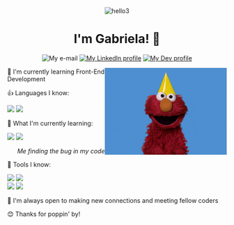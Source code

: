 <div align="center"
     
![hello3](https://github.com/gabrielapal/gabrielapal/assets/127886470/061853da-153c-4319-8ab4-7135c86e9810)
       
# I'm Gabriela! 👋

<p align="center>
<a href="mailto:palomog5@gmail.com">
    <img
      src="https://custom-icon-badges.demolab.com/badge/e%E2%80%93mail-0078D4.svg?logo=maildotru&logoColor=white&style=for-the-badge"
      alt="My e-mail"/></a>
      
<a href="https://www.linkedin.com/in/gabrielapalomo/">
    <img
      src="https://custom-icon-badges.demolab.com/badge/LinkedIn-288AB8.svg?logo=linkedin&logoColor=white&style=for-the-badge"
      alt="My LinkedIn profile"/></a>

<a href="https://www.dev.to/gabrielapal">
    <img
      src="https://img.shields.io/badge/dev.to-0A0A0A.svg?style=for-the-badge&logo=devdotto&logoColor=white"
               alt="My Dev profile"/></a>
</div>
    
<div>
     <img align="right" height="200px" width="280px" alt="GIF" src="/elmo.gif" alt="elmo" />
</div>
    
🌱 I'm currently learning Front-End Development
     
👍 Languages I know:   

![](https://img.shields.io/badge/HTML5-E34F26.svg?style=for-the-badge&logo=HTML5&logoColor=white)
![](https://img.shields.io/badge/CSS3-1572B6?style=for-the-badge&logo=css3&logoColor=white)

🔎 What I'm currently learning:

![](https://img.shields.io/badge/React-61DAFB.svg?style=for-the-badge&logo=React&logoColor=black)
![](https://img.shields.io/badge/JavaScript-F7DF1E.svg?style=for-the-badge&logo=JavaScript&logoColor=black)
          
<div>
    <p align="right">
         <i>Me finding the bug in my code</i>
    </p>
    </div>
          
🔧 Tools I know:
          
![](https://img.shields.io/badge/GIT-E44C30?style=for-the-badge&logo=git&logoColor=white) 
![](https://img.shields.io/badge/sublime_text-%23575757.svg?&style=for-the-badge&logo=sublime-text&logoColor=important)          
![](https://img.shields.io/badge/VSCode-0078D4?style=for-the-badge&logo=visual%20studio%20code&logoColor=white)
![](https://img.shields.io/badge/Codesandbox-000000?style=for-the-badge&logo=CodeSandbox&logoColor=white)

🌷 I'm always open to making new connections and meeting fellow coders 

😊 Thanks for poppin' by! 

<!--
**gabrielapal/gabrielapal** is a ✨ _special_ ✨ repository because its `README.md` (this file) appears on your GitHub profile.

Here are some ideas to get you started:

- 🔭 I’m currently working on ...
- 🌱 I’m currently learning ...
- 👯 I’m looking to collaborate on ...
- 🤔 I’m looking for help with ...
- 💬 Ask me about ...
- 📫 How to reach me: ...
- 😄 Pronouns: ...
- ⚡ Fun fact: ...
-->
